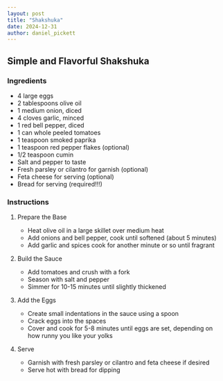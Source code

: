 ```yaml
---
layout: post
title: "Shakshuka"
date: 2024-12-31
author: daniel_pickett
---
```


## Simple and Flavorful Shakshuka

### Ingredients

- 4 large eggs
- 2 tablespoons olive oil
- 1 medium onion, diced
- 4 cloves garlic, minced
- 1 red bell pepper, diced
- 1 can whole peeled tomatoes
- 1 teaspoon smoked paprika
- 1 teaspoon red pepper flakes (optional)
- 1/2 teaspoon cumin
- Salt and pepper to taste
- Fresh parsley or cilantro for garnish (optional)
- Feta cheese for serving (optional)
- Bread for serving (required!!!)

### Instructions

1. Prepare the Base
   - Heat olive oil in a large skillet over medium heat
   - Add onions and bell pepper, cook until softened (about 5 minutes)
   - Add garlic and spices cook for another minute or so until fragrant

2. Build the Sauce
   - Add tomatoes and crush with a fork
   - Season with salt and pepper
   - Simmer for 10-15 minutes until slightly thickened

3. Add the Eggs
   - Create small indentations in the sauce using a spoon
   - Crack eggs into the spaces
   - Cover and cook for 5-8 minutes until eggs are set, depending on how runny you like your yolks

4. Serve
   - Garnish with fresh parsley or cilantro and feta cheese if desired
   - Serve hot with bread for dipping
